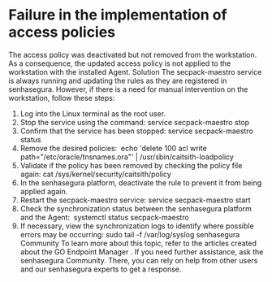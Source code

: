 # Failure in the implementation of access policies 

The access policy was deactivated but not removed from the workstation. As a consequence, the updated access policy is not applied to the workstation with the installed Agent.
Solution
The 
secpack-maestro
 service is always running and updating the rules as they are registered in senhasegura. However, if there is a need for manual intervention on the workstation, follow these steps:
1. Log into the Linux terminal as the root user.
2. Stop the service using the command:
service secpack-maestro stop 
3. Confirm that the service has been stopped:
service secpack-maestro status 
4. Remove the desired policies: 
echo 'delete 100 acl write path="/etc/oracle/tnsnames.ora"' | /usr/sbin/caitsith-loadpolicy 
5. Validate if the policy has been removed by checking the policy file again:
cat /sys/kernel/security/caitsith/policy 
6. In the senhasegura platform, deactivate the rule to prevent it from being applied again.
7. Restart the secpack-maestro service:
service secpack-maestro start 
8. Check the synchronization status between the senhasegura platform and the Agent: 
systemctl status secpack-maestro
9. If necessary, view the synchronization logs to identify where possible errors may be occurring:
sudo tail -f /var/log/syslog
senhasegura Community
To learn more about this topic, refer to the articles created about the 
GO Endpoint Manager
.
If you need further assistance, ask the senhasegura Community. There, you can rely on help from other users and our senhasegura experts to get a response.